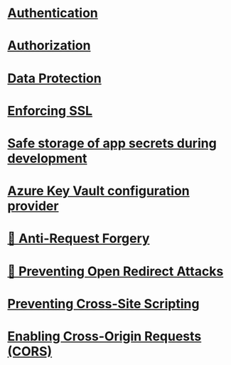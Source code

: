 # [Authentication](authentication/toc.md)
# [Authorization](authorization/toc.md)
# [Data Protection](data-protection/toc.md)
# [Enforcing SSL](enforcing-ssl.md)
# [Safe storage of app secrets during development](app-secrets.md)
# [Azure Key Vault configuration provider](key-vault-configuration.md)
# [🔧 Anti-Request Forgery](anti-request-forgery.md)
# [🔧 Preventing Open Redirect Attacks](open-redirect.md)
# [Preventing Cross-Site Scripting](cross-site-scripting.md)
# [Enabling Cross-Origin Requests (CORS)](cors.md)
